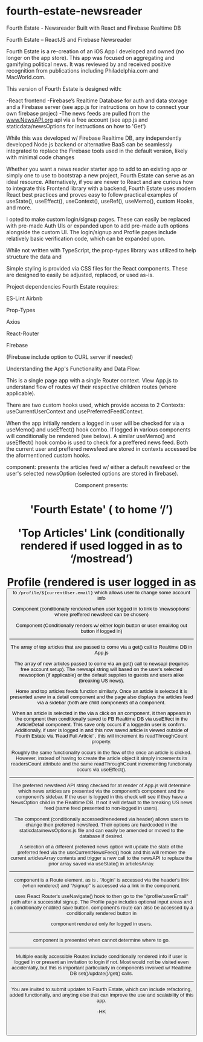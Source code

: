 # fourth-estate-newsreader
Fourth Estate - Newsreader Built with React and Firebase Realtime DB

Fourth Estate – ReactJS and Firebase Newsreader 

Fourth Estate is a re-creation of an iOS App I developed and owned (no longer on the app store). This app was focused on aggregating and gamifying political news. It was reviewed by and received positive recognition from publications including Philadelphia.com and MacWorld.com. 

This version of Fourth Estate is designed with:

-React frontend
-Firebase’s Realtime Database for auth and data storage and a Firebase server (see app.js for instructions on how to connect your own firebase projec)
-The news feeds are pulled from the www.NewsAPI.org api via a free account (see app.js and staticdata/newsOptions for instructions on how to 'Get') 

While this was developed w/ Firebase Realtime DB, any independently developed Node.js backend or alternative BaaS can be seamlessly integrated to replace the Firebase tools used in the default version, likely with minimal code changes

Whether you want a news reader starter app to add to an existing app or simply one to use to bootstrap a new project, Fourth Estate can serve as an ideal resource. Alternatively, if you are newer to React and are curious how to integrate this Frontend library with a backend, Fourth Estate uses modern React best practices and proves easy to follow practical examples of useState(), useEffect(), useContext(), useRef(), useMemo(), custom Hooks, and more. 

I opted to make custom login/signup pages. These can easily be replaced with pre-made Auth UIs or expanded upon to add pre-made auth options alongside the custom UI. The login/signup and Profile pages include relatively basic verification code, which can be expanded upon.

While not written with TypeScript, the prop-types library was utilized to help structure the data and 

Simple styling is provided via CSS files for the React components. These are designed to easily be adjusted, replaced, or used as-is. 

Project dependencies Fourth Estate requires: 

ES-Lint Airbnb  

Prop-Types 

Axios 

React-Router 

Firebase

(Firebase include option to CURL server if needed) 


Understanding the App's Functionality and Data Flow: 

 
This is a single page app with a single Router context. View App.js to understand flow of routes w/ their respective children routes (where applicable).

There are two custom hooks used, which provide access to 2 Contexts: useCurrentUserContext and usePreferredFeedContext.

When the app initially renders a logged in user will be checked for via a useMemo() and useEffect() hook combo. If logged in various components will conditionally be rendered (see below). A similar useMemo() and useEffect() hook combo is used to check for a preffered news feed. Both the current user and preffered newsfeed are stored in contexts accessed be the aformentioned custom hooks.


<Home> component: presents the articles feed w/ either a default newsfeed or the user's selected newsOption (selected options are stored in firebase).


<Header> Component presents:  

<H1> 'Fourth Estate' (<Link> to home ‘/’)

'Top Articles' Link (conditionally rendered if used logged in as <Link> to ‘/mostread’) 

Profile (rendered is user logged in as <button> to `/profile/${currentUser.email}` which allows user to change some account info  

<NewsOptions> Component (conditionally rendered when user logged in to link to ‘/newsoptions’ where preffered newsfeed can be chosen)

<UserDetails> Component (Conditionally renders w/ either login button or user email/log out button if logged in) 

__________

The array of top articles that are passed to <TopArticlesFeed> come via a get() call to Realtime DB in App.js

The array of new articles passed to <Home> come via an get() call to newsapi (requires free account setup). The newsapi string will based on the user's selected newsoption (if applicable) or the default supplies to guests and users alike (breaking US news).

Home and top articles feeds function similarly. Once an article is selected it is presented anew in a detail component and the page also displays the articles feed via a sidebar (both are child components of a <SelectedArticle> component.

When an article is selected in the <ArticlesFeed> via a click on an <ArticleInFeed> component, it then appears in the <SelectedArticle> compnent then conditionally saved to FB Realtime DB via useEffect in the ArticleDetail component. This save only occurs if a loggedin user is confirm. Additionally, if user is logged in and this now saved article is viewed outside of Fourth Estate via 'Read Full Article' <a>, this will increment its readThroughCount property.

Roughly the same functionality occurs in the flow of the <TopArticlesFeed> once an article is clicked. However, instead of having to create the article object it simply increments its readersCount attribute and the same readThroughCount incrementing functionaly occurs via useEffect().

___________

The preferred newsfeed API string checked for at render of App.js will determine which news articles are presented via the <Home> component's <ArticlesFeed> component and the <SelectedArticle> component's <ArticlesFeed> sidebar. If the user is logged in this check will see if they have a NewsOption child in the Realtime DB. If not it will default to the breaking US news feed (same feed presented to non-logged in users).

The <NewsOptions> component (conditionally accessed/renedered via header) allows users to change their preferred newsfeed. Their options are hardcoded in the staticdata/newsOptions.js file and can easily be amended or moved to the database if desired.

A selection of a different preferred news option will update the state of the preferred feed via the useCurrentNewsFeed() hook and this will remove the current articlesArray contents and trigger a new call to the newsAPI to replace the prior array saved via useState() in articlesArray.
___________

<Login> component is a Route element, as is <SignUp>. "/login" is accessed via the header's link (when rendered) and "/signup" is accessed via a link in the <Login> component. 

<SignUp> uses React Router's useNavigate() hook to then go to the "/profile/:userEmail" path after a successful signup. The Profile page includes optional input areas and a conditionally enabled save button. <Profile> component's route can also be accessed by a conditionally rendered button in <Header> component rendered only for logged in users.
____________

<NotFound> component is presented when <Router> cannot determine where to go.

____________

Multiple easily accessible Routes include conditionally rendered info if user is logged in or present an invitation to login if not. Most would not be visited even accidentally, but this is important particularly in components involved w/ Realtime DB set()/update()/get() calls.

____________

You are invited to submit updates to Fourth Estate, which can include refactoring, added functionally, and anyting else that can improve the use and scalability of this app. 

-HK
